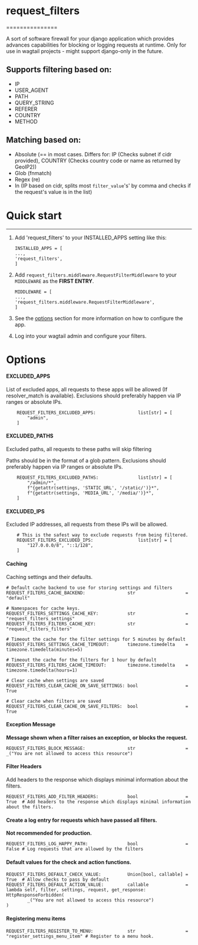 # request_filters
===============

A sort of software firewall for your django application which provides advances capabilities for blocking or logging requests at runtime.
Only for use in wagtail projects - might support django-only in the future.

## Supports filtering based on:

* IP
* USER_AGENT
* PATH
* QUERY_STRING
* REFERER
* COUNTRY
* METHOD

## Matching based on:
* Absolute (== in most cases. Differs for: IP (Checks subnet if cidr provided), COUNTRY (Checks country code or name as returned by GeoIP2))
* Glob (fnmatch)
* Regex (re)
* In (IP based on cidr, splits most `filter_value`'s' by comma and checks if the request's value is in the list)


# Quick start
-----------

1. Add 'request_filters' to your INSTALLED_APPS setting like this:

   ```
   INSTALLED_APPS = [
   ...,
   'request_filters',
   ]
   ```
2. Add `request_filters.middleware.RequestFilterMiddleware` to your `MIDDLEWARE` as the **FIRST ENTRY**.

   ```
   MIDDLEWARE = [
   ...,
   'request_filters.middleware.RequestFilterMiddleware',
   ]
   ```
3. See the [options](#Options) section for more information on how to configure the app.
4. Log into your wagtail admin and configure your filters.

# Options

#### EXCLUDED_APPS

List of excluded apps, all requests to these apps will be allowed (If resolver_match is available).
Exclusions should preferably happen via IP ranges or absolute IPs.

```
    REQUEST_FILTERS_EXCLUDED_APPS:                list[str] = [
        "admin",
    ]
```

#### EXCLUDED_PATHS

Excluded paths, all requests to these paths will skip filtering

Paths should be in the format of a glob pattern.
Exclusions should preferably happen via IP ranges or absolute IPs.

```
    REQUEST_FILTERS_EXCLUDED_PATHS:               list[str] = [
        "/admin/*",
        f"{getattr(settings, 'STATIC_URL', '/static/')}*",
        f"{getattr(settings, 'MEDIA_URL', '/media/')}*",
    ]
```

#### EXCLUDED_IPS

Excluded IP addresses, all requests from these IPs will be allowed.

```
    # This is the safest way to exclude requests from being filtered.
    REQUEST_FILTERS_EXCLUDED_IPS:                 list[str] = [
        "127.0.0.0/8", "::1/128",
    ]
```

#### Caching

Caching settings and their defaults.

```
# Default cache backend to use for storing settings and filters
REQUEST_FILTERS_CACHE_BACKEND:                str                   = "default"

# Namespaces for cache keys.
REQUEST_FILTERS_SETTINGS_CACHE_KEY:           str                   = "request_filters_settings"
REQUEST_FILTERS_FILTERS_CACHE_KEY:            str                   = "request_filters_filters"

# Timeout the cache for the filter settings for 5 minutes by default
REQUEST_FILTERS_SETTINGS_CACHE_TIMEOUT:       timezone.timedelta    = timezone.timedelta(minutes=5)

# Timeout the cache for the filters for 1 hour by default
REQUEST_FILTERS_FILTERS_CACHE_TIMEOUT:        timezone.timedelta    = timezone.timedelta(hours=1)

# Clear cache when settings are saved
REQUEST_FILTERS_CLEAR_CACHE_ON_SAVE_SETTINGS: bool                  = True

# Clear cache when filters are saved
REQUEST_FILTERS_CLEAR_CACHE_ON_SAVE_FILTERS:  bool                  = True
```

#### Exception Message

**Message shown when a filter raises an exception, or blocks the request.**

```
REQUEST_FILTERS_BLOCK_MESSAGE:                str                   = _("You are not allowed to access this resource")
```

#### Filter Headers

Add headers to the response which displays minimal information about the filters.

```
REQUEST_FILTERS_ADD_FILTER_HEADERS:           bool                  = True  # Add headers to the response which displays minimal information about the filters.
```

#### Create a log entry for requests which have passed all filters.

**Not recommended for production.**

```
REQUEST_FILTERS_LOG_HAPPY_PATH:               bool                  = False # Log requests that are allowed by the filters
```

#### Default values for the check and action functions.

```
REQUEST_FILTERS_DEFAULT_CHECK_VALUE:          Union[bool, callable] = True  # Allow checks to pass by default
REQUEST_FILTERS_DEFAULT_ACTION_VALUE:         callable              = lambda self, filter, settings, request, get_response: HttpResponseForbidden(
        _("You are not allowed to access this resource")
)
```

#### Registering menu items

```
REQUEST_FILTERS_REGISTER_TO_MENU:             str                   = "register_settings_menu_item" # Register to a menu hook.
```
